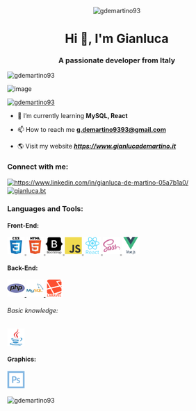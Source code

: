 <p align="center"> <img src="https://media0.giphy.com/media/icUEIrjnUuFCWDxFpU/giphy.gif?cid=ecf05e477778wzsjdsokzg120inxjy6p1vrcqxhziccn06y6&rid=giphy.gif&ct=g" alt="gdemartino93" /> </p>
<h1 align="center">Hi 👋, I'm Gianluca</h1>
<h3 align="center">A passionate developer from Italy</h3>


<p align="left"> <img src="https://komarev.com/ghpvc/?username=gdemartino93&label=Profile%20views&color=0e75b6&style=flat" alt="gdemartino93" /> </p>

![image](https://github-readme-stats.vercel.app/api/top-langs/?username=gdemartino93&layout=compact&langs_count=8&hide_border=true&title_color=000000&icon_color=000000&text_color=000000&bg_color=ffffff)

<p align="left"> <a href="https://github.com/ryo-ma/github-profile-trophy"><img src="https://github-profile-trophy.vercel.app/?username=gdemartino93" alt="gdemartino93" /></a> </p>

- 🌱 I’m currently learning **MySQL, React**

- 📫 How to reach me **g.demartino9393@gmail.com**

- 🌎 Visit my website ***https://www.gianlucademartino.it***

<h3 align="left">Connect with me:</h3>
<p align="left">
<a href="https://www.linkedin.com/in/gianluca-demartino/" target="blank"><img align="center" src="https://raw.githubusercontent.com/rahuldkjain/github-profile-readme-generator/master/src/images/icons/Social/linked-in-alt.svg" alt="https://www.linkedin.com/in/gianluca-de-martino-05a7b1a0/" height="30" width="40" /></a>
<a href="https://instagram.com/gianluca.bt" target="blank"><img align="center" src="https://raw.githubusercontent.com/rahuldkjain/github-profile-readme-generator/master/src/images/icons/Social/instagram.svg" alt="gianluca.bt" height="30" width="40" /></a>
</p>

<h3 align="left">Languages and Tools:</h3>
<h4> Front-End: </h4>
<p align="left"> <a href="https://www.w3schools.com/css/" target="_blank" rel="noreferrer"> <img src="https://raw.githubusercontent.com/devicons/devicon/master/icons/css3/css3-original-wordmark.svg" alt="css3" width="40" height="40"/> </a> <a href="https://www.w3.org/html/" target="_blank" rel="noreferrer"> <img src="https://raw.githubusercontent.com/devicons/devicon/master/icons/html5/html5-original-wordmark.svg" alt="html5" width="40" height="40"/> </a> <a href="https://getbootstrap.com" target="_blank" rel="noreferrer"> <img src="https://raw.githubusercontent.com/devicons/devicon/master/icons/bootstrap/bootstrap-plain-wordmark.svg" alt="bootstrap" width="40" height="40"/> </a>  <a href="https://developer.mozilla.org/en-US/docs/Web/JavaScript" target="_blank" rel="noreferrer"> <img src="https://raw.githubusercontent.com/devicons/devicon/master/icons/javascript/javascript-original.svg" alt="javascript" width="40" height="40"/> </a> <a href="https://reactjs.org/" target="_blank" rel="noreferrer"> <img src="https://raw.githubusercontent.com/devicons/devicon/master/icons/react/react-original-wordmark.svg" alt="react" width="40" height="40"/> </a> <a href="https://sass-lang.com" target="_blank" rel="noreferrer"> <img src="https://raw.githubusercontent.com/devicons/devicon/master/icons/sass/sass-original.svg" alt="sass" width="40" height="40"/> </a> <a href="https://vuejs.org/" target="_blank" rel="noreferrer"> <img src="https://raw.githubusercontent.com/devicons/devicon/master/icons/vuejs/vuejs-original-wordmark.svg" alt="vuejs" width="40" height="40"/> </a> </p>
<h4> Back-End: </h4>
<a href="https://www.php.net" target="_blank" rel="noreferrer"> <img src="https://raw.githubusercontent.com/devicons/devicon/master/icons/php/php-original.svg" alt="php" width="40" height="40"/> </a>
<a href="https://www.mysql.com/" target="_blank" rel="noreferrer"> <img src="https://raw.githubusercontent.com/devicons/devicon/master/icons/mysql/mysql-original-wordmark.svg" alt="mysql" width="40" height="40"/> </a>
<a href="https://laravel.com/" target="_blank" rel="noreferrer"> <img src="https://raw.githubusercontent.com/devicons/devicon/master/icons/laravel/laravel-plain-wordmark.svg" alt="laravel" width="40" height="40"/> </a>

<h6> Basic knowledge: </h6>
<a href="https://www.java.com" target="_blank" rel="noreferrer"> <img src="https://raw.githubusercontent.com/devicons/devicon/master/icons/java/java-original.svg" alt="java" width="40" height="40"/> </a>

<h4> Graphics: </h4>
<a href="https://www.photoshop.com/en" target="_blank" rel="noreferrer"> <img src="https://raw.githubusercontent.com/devicons/devicon/master/icons/photoshop/photoshop-line.svg" alt="photoshop" width="40" height="40"/> </a>

<p><img align="center" src="https://github-readme-streak-stats.herokuapp.com/?user=gdemartino93&" alt="gdemartino93" /></p>
